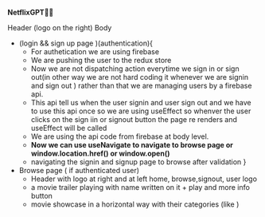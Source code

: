 **NetflixGPT🚀🚀**


Header (logo on the right)
Body 
 - (login && sign up page )(authentication){
    -  For authetication we are using firebase
    -  We are pushing the user to the redux store
    -  Now we are not dispatching action everytime we sign in or sign out(in other way we are not hard   coding it whenever we are signin and sign out ) rather than that we are managing users by a   firebase api.
    -  This api tell us when the user signin and user sign out and we have to use this api once so we are using useEffect so whenver the user clicks on the sign iin or signout button the page re renders and useEffect will be called
    -  We are using the api code from firebase at body level.
    - **Now we can use useNavigate to navigate to browse page or window.location.href() or window.open()**
    - navigating the signin and signup page to browse after validation
 }
 -  Browse page ( if authenticated user)
       - Header with logo at right and at left home, browse,signout, user logo
       - a movie trailer playing with name written on it + play and more info button 
       - movie showcase in a horizontal way with their categories (like )